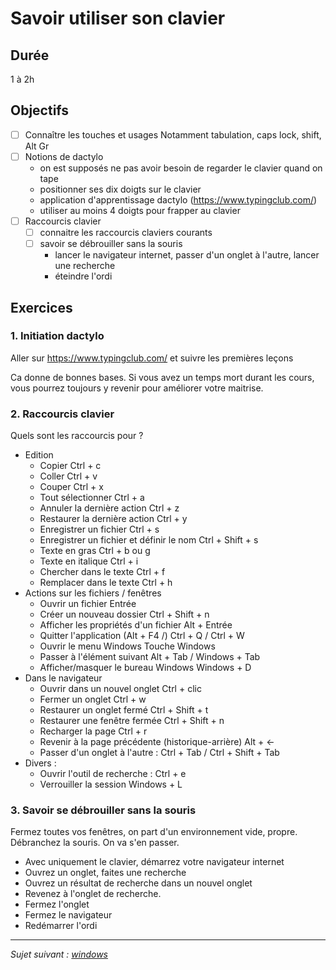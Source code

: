 # Savoir utiliser son clavier

## Durée 
1 à 2h

## Objectifs
- [ ] Connaître les touches et usages
    Notamment tabulation, caps lock, shift, Alt Gr
- [ ] Notions de dactylo
    - on est supposés ne pas avoir besoin de regarder le clavier quand on tape
    - positionner ses dix doigts sur le clavier
    - application d'apprentissage dactylo (https://www.typingclub.com/)
    - utiliser au moins 4 doigts pour frapper au clavier
- [ ] Raccourcis clavier
    - [ ] connaitre les raccourcis claviers courants
    - [ ] savoir se débrouiller sans la souris
        - lancer le navigateur internet, passer d'un onglet à l'autre, lancer une recherche
        - éteindre l'ordi


## Exercices
### 1. Initiation dactylo

Aller sur https://www.typingclub.com/ et suivre les premières leçons

Ca donne de bonnes bases. Si vous avez un temps mort durant les cours, vous pourrez toujours y revenir pour améliorer votre maitrise.

### 2. Raccourcis clavier

Quels sont les raccourcis pour ?

- Edition
    - Copier Ctrl + c
    - Coller Ctrl + v
    - Couper Ctrl + x
    - Tout sélectionner Ctrl + a
    - Annuler la dernière action Ctrl + z
    - Restaurer la dernière action Ctrl + y
    - Enregistrer un fichier Ctrl + s
    - Enregistrer un fichier et définir le nom Ctrl + Shift + s
    - Texte en gras Ctrl + b ou g
    - Texte en italique Ctrl + i
    - Chercher dans le texte Ctrl + f
    - Remplacer dans le texte Ctrl + h
- Actions sur les fichiers / fenêtres
    - Ouvrir un fichier Entrée
    - Créer un nouveau dossier Ctrl + Shift + n
    - Afficher les propriétés d'un fichier Alt + Entrée
    - Quitter l'application (Alt + F4 /) Ctrl + Q / Ctrl + W
    - Ouvrir le menu Windows Touche Windows
    - Passer à l'élément suivant Alt + Tab / Windows + Tab
    - Afficher/masquer le bureau Windows Windows + D
- Dans le navigateur
    - Ouvrir dans un nouvel onglet Ctrl + clic
    - Fermer un onglet Ctrl + w
    - Restaurer un onglet fermé Ctrl + Shift + t
    - Restaurer une fenêtre fermée Ctrl + Shift + n
    - Recharger la page Ctrl + r
    - Revenir à la page précédente (historique-arrière) Alt + <-
    - Passer d'un onglet à l'autre : Ctrl + Tab / Ctrl + Shift + Tab
- Divers : 
    - Ouvrir l'outil de recherche : Ctrl + e
    - Verrouiller la session Windows + L
    


### 3. Savoir se débrouiller sans la souris

Fermez toutes vos fenêtres, on part d'un environnement vide, propre.
Débranchez la souris. On va s'en passer.

- Avec uniquement le clavier, démarrez votre navigateur internet
- Ouvrez un onglet, faites une recherche
- Ouvrez un résultat de recherche dans un nouvel onglet
- Revenez à l'onglet de recherche.
- Fermez l'onglet
- Fermez le navigateur
- Redémarrer l'ordi


---

*Sujet suivant : [windows](../windows/readme.md)*